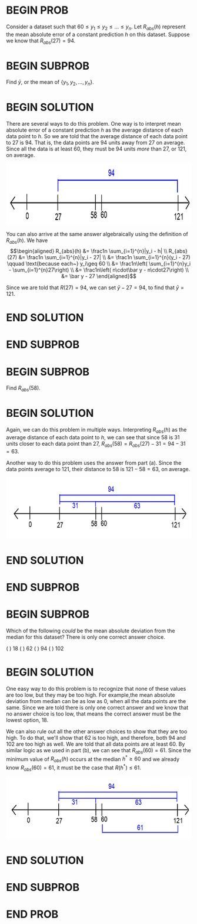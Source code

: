 # BEGIN PROB

Consider a dataset such that $60 \leq y_1 \leq y_2 \leq \dots \leq y_n$. Let $R_{abs}(h)$ represent the mean absolute error of a constant prediction $h$ on this dataset. Suppose we know that $R_{abs}(27) = 94.$

# BEGIN SUBPROB

Find $\bar y$, or the mean of $\{y_1, y_2, \dots, y_n\}$.

# BEGIN SOLUTION

There are several ways to do this problem. One way is to interpret mean absolute error of a constant prediction $h$ as the average distance of each data point to $h$. So we are told that the average distance of each data point to $27$ is $94$. That is, the data points are $94$ units away from $27$ on average. Since all the data is at least $60$, they must be $94$ units *more* than $27$, or $121$, on average.


<center><img src="../../assets/images/sp23-midterm1/p1/1a.jpg" width="666" height="166"></center>


You can also arrive at the same answer algebraically using the definition of $R_{abs}(h)$. We have $$\begin{aligned} R_{abs}(h) &= \frac1n \sum_{i=1}^{n}|y_i - h| \\ R_{abs}(27) &= \frac1n \sum_{i=1}^{n}|y_i - 27| \\ &= \frac1n \sum_{i=1}^{n}(y_i - 27) \qquad \text{because each~} y_i\geq 60 \\ &= \frac1n\left( \sum_{i=1}^{n}y_i - \sum_{i=1}^{n}27\right) \\ &= \frac1n\left( n\cdot\bar y - n\cdot27\right) \\ &= \bar y - 27 \end{aligned}$$ 

Since we are told that $R(27) = 94$, we can set $\bar y - 27 = 94$, to find that $\bar y = 121$.

# END SOLUTION

# END SUBPROB 

# BEGIN SUBPROB

Find $R_{abs}(58)$.

# BEGIN SOLUTION

Again, we can do this problem in multiple ways. Interpreting $R_{abs}(h)$ as the average distance of each data point to $h$, we can see that since $58$ is $31$ units closer to each data point than $27$, $R_{abs}(58) = R_{abs}(27) - 31 = 94 - 31 = 63.$

Another way to do this problem uses the answer from part (a). Since the data points average to $121$, their distance to $58$ is $121-58 = 63$, on average.

<center><img src="../../assets/images/sp23-midterm1/p1/1b.jpg" width="666" height="166"></center>

# END SOLUTION 

# END SUBPROB 

# BEGIN SUBPROB

Which of the following *could* be the mean absolute deviation from the median for this dataset? There is only one correct answer choice.

( ) 18
( ) 62
( ) 94
( ) 102

# BEGIN SOLUTION

One easy way to do this problem is to recognize that none of these values are too low, but they may be too high. For example,the mean absolute deviation from median can be as low as $0$, when all the data points are the same. Since we are told there is only one correct answer and we know that no answer choice is too low, that means the correct answer must be the lowest option, $18$.

We can also rule out all the other answer choices to show that they are too high. To do that, we'll show that $62$ is too high, and therefore, both $94$ and $102$ are too high as well. We are told that all data points are at least $60$. By similar logic as we used in part (b), we can see that $R_{abs}(60) = 61$. Since the minimum value of $R_{abs}(h)$ occurs at the median $h^*\geq 60$ and we already know $R_{abs}(60) = 61$, it must be the case that $R(h^*) \leq 61$.

<center><img src="../../assets/images/sp23-midterm1/p1/1c.jpg" width="666" height="166"></center>

# END SOLUTION

# END SUBPROB 

# END PROB